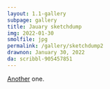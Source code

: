 ```yaml
---
layout: 1.1-gallery
subpage: gallery
title: Jauary sketchdump
img: 2022-01-30
smolfile: jpg
permalink: /gallery/sketchdump2
drawnon: January 30, 2022
da: scribbl-905457851
---
```

<a href="{%include url.html%}/gallery/sketchdump">Another</a> one.